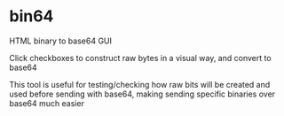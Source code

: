 # bin64
HTML binary to base64 GUI

Click checkboxes to construct raw bytes in a visual way, and convert to base64

This tool is useful for testing/checking how raw bits will be created and used before sending with base64, making sending specific binaries over base64 much easier